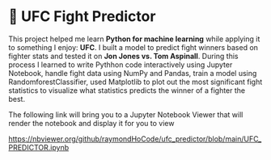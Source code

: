 # 🥊 UFC Fight Predictor

This project helped me learn **Python for machine learning** while applying it to something I enjoy: **UFC**. I built a model to predict fight winners based on fighter stats and tested it on **Jon Jones vs. Tom Aspinall**. During this process I learned to write Pythhon code interactively using Jupyter Notebook, handle fight data using NumPy and Pandas, train a model using RandomforestClassifier, used Matplotlib to plot out the most significant fight statistics to visualize what statistics predicts the winner of a fighter the best.

The following link will bring you to a Jupyter Notebook Viewer that will render the notebook and display it for you to view

https://nbviewer.org/github/raymondHoCode/ufc_predictor/blob/main/UFC_PREDICTOR.ipynb
